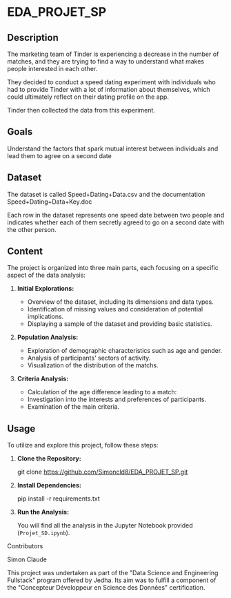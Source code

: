 # EDA_PROJET_SP

## Description
The marketing team of Tinder is experiencing a decrease in the number of matches, and they are trying to find a way to understand what makes people interested in each other.

They decided to conduct a speed dating experiment with individuals who had to provide Tinder with a lot of information about themselves, which could ultimately reflect on their dating profile on the app.

Tinder then collected the data from this experiment.

## Goals
Understand the factors that spark mutual interest between individuals and lead them to agree on a second date

## Dataset
The dataset is called Speed+Dating+Data.csv and the documentation Speed+Dating+Data+Key.doc

Each row in the dataset represents one speed date between two people and indicates whether each of them secretly agreed to go on a second date with the other person.

## Content
The project is organized into three main parts, each focusing on a specific aspect of the data analysis:

1. **Initial Explorations:**
   - Overview of the dataset, including its dimensions and data types.
   - Identification of missing values and consideration of potential implications.
   - Displaying a sample of the dataset and providing basic statistics.

2. **Population Analysis:**
   - Exploration of demographic characteristics such as age and gender.
   - Analysis of participants' sectors of activity.
   - Visualization of the distribution of the matchs.

3. **Criteria Analysis:**
   - Calculation of the age difference leading to a match:
   - Investigation into the interests and preferences of participants.
   - Examination of the main criteria.

## Usage

To utilize and explore this project, follow these steps:

1. **Clone the Repository:**

   git clone https://github.com/Simoncld8/EDA_PROJET_SP.git


2. **Install Dependencies:**

   pip install -r requirements.txt  

3. **Run the Analysis:**

   You will find all the analysis in the Jupyter Notebook provided (`Projet_SD.ipynb`).


Contributors

Simon Claude

This project was undertaken as part of the "Data Science and Engineering Fullstack" program offered by Jedha. Its aim was to fulfill a component of the "Concepteur Développeur en Science des Données" certification.

